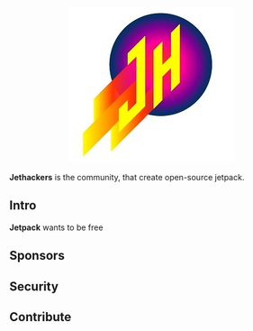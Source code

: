 <p align="center">
  <img src="https://github.com/Jethackers/Jethackers/blob/master/logosmall.jpg">
</p>

**Jethackers** is the community, that create open-source jetpack.

## Intro

**Jetpack** wants to be free 

## Sponsors

<!--lint ignore no-html maximum-line-length-->

## Security



## Contribute



[logo]: https://github.com/Jethackers/Jethackers/blob/master/logosmall.jpg

